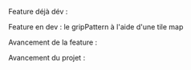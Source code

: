 Feature déjà dév : 

Feature en dev : le gripPattern à l'aide d'une tile map

Avancement de la feature :

Avancement du projet : 